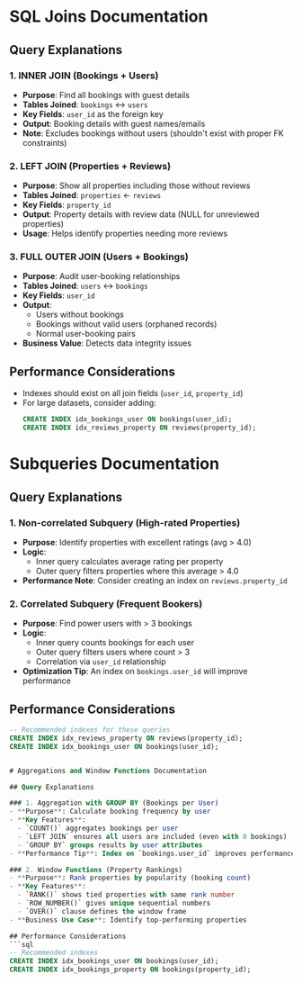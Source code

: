 # SQL Joins Documentation

## Query Explanations

### 1. INNER JOIN (Bookings + Users)
- **Purpose**: Find all bookings with guest details
- **Tables Joined**: `bookings` ↔ `users`
- **Key Fields**: `user_id` as the foreign key
- **Output**: Booking details with guest names/emails
- **Note**: Excludes bookings without users (shouldn't exist with proper FK constraints)

### 2. LEFT JOIN (Properties + Reviews)
- **Purpose**: Show all properties including those without reviews
- **Tables Joined**: `properties` ← `reviews`
- **Key Fields**: `property_id`
- **Output**: Property details with review data (NULL for unreviewed properties)
- **Usage**: Helps identify properties needing more reviews

### 3. FULL OUTER JOIN (Users + Bookings)
- **Purpose**: Audit user-booking relationships
- **Tables Joined**: `users` ↔ `bookings`
- **Key Fields**: `user_id`
- **Output**:
  - Users without bookings
  - Bookings without valid users (orphaned records)
  - Normal user-booking pairs
- **Business Value**: Detects data integrity issues

## Performance Considerations
- Indexes should exist on all join fields (`user_id`, `property_id`)
- For large datasets, consider adding:
  ```sql
  CREATE INDEX idx_bookings_user ON bookings(user_id);
  CREATE INDEX idx_reviews_property ON reviews(property_id);


# Subqueries Documentation

## Query Explanations

### 1. Non-correlated Subquery (High-rated Properties)
- **Purpose**: Identify properties with excellent ratings (avg > 4.0)
- **Logic**:
  - Inner query calculates average rating per property
  - Outer query filters properties where this average > 4.0
- **Performance Note**: Consider creating an index on `reviews.property_id`

### 2. Correlated Subquery (Frequent Bookers)
- **Purpose**: Find power users with > 3 bookings
- **Logic**:
  - Inner query counts bookings for each user
  - Outer query filters users where count > 3
  - Correlation via `user_id` relationship
- **Optimization Tip**: An index on `bookings.user_id` will improve performance

## Performance Considerations
```sql
-- Recommended indexes for these queries
CREATE INDEX idx_reviews_property ON reviews(property_id);
CREATE INDEX idx_bookings_user ON bookings(user_id);


# Aggregations and Window Functions Documentation

## Query Explanations

### 1. Aggregation with GROUP BY (Bookings per User)
- **Purpose**: Calculate booking frequency by user
- **Key Features**:
  - `COUNT()` aggregates bookings per user
  - `LEFT JOIN` ensures all users are included (even with 0 bookings)
  - `GROUP BY` groups results by user attributes
- **Performance Tip**: Index on `bookings.user_id` improves performance

### 2. Window Functions (Property Rankings)
- **Purpose**: Rank properties by popularity (booking count)
- **Key Features**:
  - `RANK()` shows tied properties with same rank number
  - `ROW_NUMBER()` gives unique sequential numbers
  - `OVER()` clause defines the window frame
- **Business Use Case**: Identify top-performing properties

## Performance Considerations
```sql
-- Recommended indexes
CREATE INDEX idx_bookings_user ON bookings(user_id);
CREATE INDEX idx_bookings_property ON bookings(property_id);
